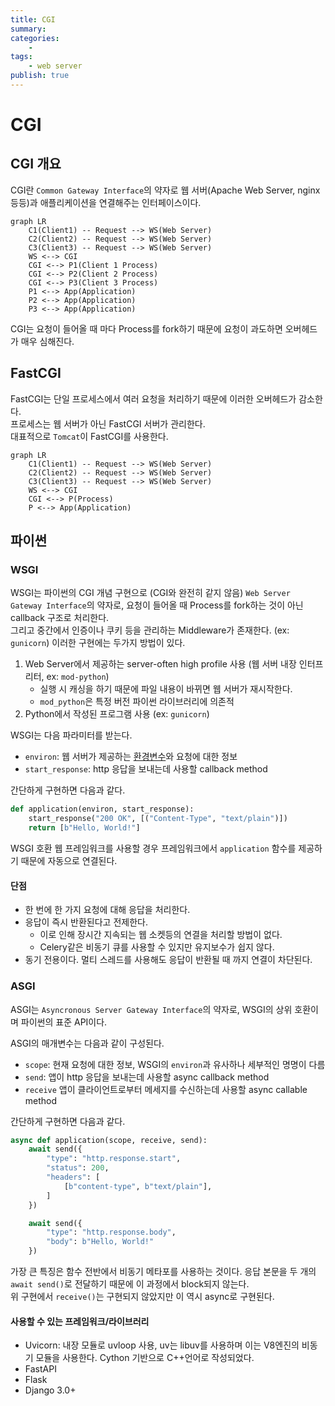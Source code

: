 ```yaml
---
title: CGI
summary: 
categories:
    - 
tags:
    - web server
publish: true
---
```

# CGI

## CGI 개요

CGI란 `Common Gateway Interface`의 약자로 웹 서버(Apache Web Server, nginx 등등)과 애플리케이션을 연결해주는 인터페이스이다.

```mermaid
graph LR
    C1(Client1) -- Request --> WS(Web Server)
    C2(Client2) -- Request --> WS(Web Server)
    C3(Client3) -- Request --> WS(Web Server)
    WS <--> CGI
    CGI <--> P1(Client 1 Process)
    CGI <--> P2(Client 2 Process)
    CGI <--> P3(Client 3 Process)
    P1 <--> App(Application)
    P2 <--> App(Application)
    P3 <--> App(Application)
```

CGI는 요청이 들어올 때 마다 Process를 fork하기 때문에 요청이 과도하면 오버헤드가 매우 심해진다.

## FastCGI

FastCGI는 단일 프로세스에서 여러 요청을 처리하기 때문에 이러한 오버헤드가 감소한다.  
프로세스는 웹 서버가 아닌 FastCGI 서버가 관리한다.  
대표적으로 `Tomcat`이 FastCGI를 사용한다.

```mermaid
graph LR
    C1(Client1) -- Request --> WS(Web Server)
    C2(Client2) -- Request --> WS(Web Server)
    C3(Client3) -- Request --> WS(Web Server)
    WS <--> CGI
    CGI <--> P(Process)
    P <--> App(Application)
```

## 파이썬

### WSGI

WSGI는 파이썬의 CGI 개념 구현으로 (CGI와 완전히 같지 않음) `Web Server Gateway Interface`의 약자로, 요청이 들어올 때 Process를 fork하는 것이 아닌 callback 구조로 처리한다.  
그리고 중간에서 인증이나 쿠키 등을 관리하는 Middleware가 존재한다. (ex: `gunicorn`)
이러한 구현에는 두가지 방법이 있다.

1. Web Server에서 제공하는 server-often high profile 사용 (웹 서버 내장 인터프리터, ex: `mod-python`)
   - 실행 시 캐싱을 하기 때문에 파일 내용이 바뀌면 웹 서버가 재시작한다.
   - `mod_python`은 특정 버전 파이썬 라이브러리에 의존적
2. Python에서 작성된 프로그램 사용 (ex: `gunicorn`)

WSGI는 다음 파라미터를 받는다.

- `environ`: 웹 서버가 제공하는 [환경변수](https://peps.python.org/pep-0333/#environ-variables)와 요청에 대한 정보
- `start_response`: http 응답을 보내는데 사용할 callback method

간단하게 구현하면 다음과 같다.

```python
def application(environ, start_response):
    start_response("200 OK", [("Content-Type", "text/plain")])
    return [b"Hello, World!"]
```

WSGI 호환 웹 프레임워크를 사용할 경우 프레임워크에서 `application` 함수를 제공하기 때문에 자동으로 연결된다.

#### 단점

- 한 번에 한 가지 요청에 대해 응답을 처리한다.
- 응답이 즉시 반환된다고 전제한다.
  - 이로 인해 장시간 지속되는 웹 소켓등의 연결을 처리할 방법이 없다.
  - Celery같은 비동기 큐를 사용할 수 있지만 유지보수가 쉽지 않다.
- 동기 전용이다. 멀티 스레드를 사용해도 응답이 반환될 때 까지 연결이 차단된다.

### ASGI

ASGI는 `Asyncronous Server Gateway Interface`의 약자로, WSGI의 상위 호환이며 파이썬의 표준 API이다.

ASGI의 매개변수는 다음과 같이 구성된다.

- `scope`: 현재 요청에 대한 정보, WSGI의 `environ`과 유사하나 세부적인 명명이 다름
- `send`: 앱이 http 응답을 보내는데 사용할 async callback method
- `receive` 앱이 클라이언트로부터 메세지를 수신하는데 사용할 async callable method

간단하게 구현하면 다음과 같다.

```python
async def application(scope, receive, send):
    await send({
        "type": "http.response.start",
        "status": 200,
        "headers": [
            [b"content-type", b"text/plain"],
        ]
    })

    await send({
        "type": "http.response.body",
        "body": b"Hello, World!"
    })
```

가장 큰 특징은 함수 전반에서 비동기 메타포를 사용하는 것이다. 응답 본문을 두 개의 `await send()`로 전달하기 때문에 이 과정에서 block되지 않는다.  
위 구현에서 `receive()`는 구현되지 않았지만 이 역시 async로 구현된다.

#### 사용할 수 있는 프레임워크/라이브러리

- Uvicorn: 내장 모듈로 uvloop 사용, uv는 libuv를 사용하며 이는 V8엔진의 비동기 모듈을 사용한다. Cython 기반으로 C++언어로 작성되었다.
- FastAPI
- Flask
- Django 3.0+
